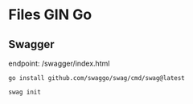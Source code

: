 # Files GIN Go

## Swagger

endpoint: /swagger/index.html

```
go install github.com/swaggo/swag/cmd/swag@latest
```

```
swag init
```
